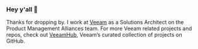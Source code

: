 ### Hey y'all 👋

<!--
**ericellenberg/ericellenberg** is a ✨ _special_ ✨ repository because its `README.md` (this file) appears on your GitHub profile.

Here are some ideas to get you started:

- 🔭 I’m currently working on ...
- 🌱 I’m currently learning ...
- 👯 I’m looking to collaborate on ...
- 🤔 I’m looking for help with ...
- 💬 Ask me about ...
- 📫 How to reach me: ...
- 😄 Pronouns: ...
- ⚡ Fun fact: ...
-->

Thanks for dropping by. I work at [Veeam](https://www.veeam.com/) as a Solutions Architect on the Product Management Alliances team. For more Veeam related projects and repos, check out [VeeamHub](https://github.com/veeamhub), Veeam’s curated collection of projects on GitHub.
